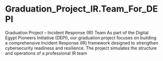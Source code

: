 # Graduation_Project_IR.Team_For_DEPI
Graduation Project – Incident Response (IR) Team As part of the Digital Egypt Pioneers Initiative (DEPI), our graduation project focuses on building a comprehensive Incident Response (IR) framework designed to strengthen cybersecurity readiness and resilience. The project simulates the structure and operations of a professional IR team
